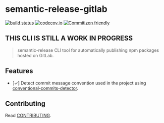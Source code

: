 # semantic-release-gitlab

[![build status](https://gitlab.com/hutson/semantic-release-gitlab/badges/master/build.svg)](https://gitlab.com/hutson/semantic-release-gitlab/commits/master)
[![codecov.io](https://codecov.io/gitlab/hutson/semantic-release-gitlab/coverage.svg?branch=master)](https://codecov.io/gitlab/hutson/semantic-release-gitlab?branch=master)
[![Commitizen friendly](https://img.shields.io/badge/commitizen-friendly-brightgreen.svg)](http://commitizen.gitlab.io/cz-cli/)

## THIS CLI IS STILL A WORK IN PROGRESS

> semantic-release CLI tool for automatically publishing npm packages hosted on GitLab.

## Features

* [&#x2713;] Detect commit message convention used in the project using [conventional-commits-detector](https://www.npmjs.com/package/conventional-commits-detector).

## Contributing

Read [CONTRIBUTING](CONTRIBUTING.md).
